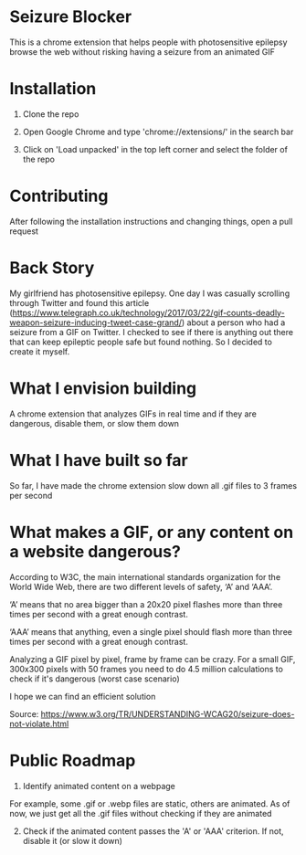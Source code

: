 # Seizure Blocker

This is a chrome extension that helps people with photosensitive epilepsy browse the web without risking having a seizure from an animated GIF

# Installation

1) Clone the repo

2) Open Google Chrome and type 'chrome://extensions/' in the search bar

3) Click on 'Load unpacked' in the top left corner and select the folder of the repo

# Contributing

After following the installation instructions and changing things, open a pull request

# Back Story

My girlfriend has photosensitive epilepsy. One day I was casually scrolling through Twitter and found this article (https://www.telegraph.co.uk/technology/2017/03/22/gif-counts-deadly-weapon-seizure-inducing-tweet-case-grand/) about a person who had a seizure from a GIF on Twitter. I checked to see if there is anything out there that can keep epileptic people safe but found nothing. So I decided to create it myself.

# What I envision building

A chrome extension that analyzes GIFs in real time and if they are dangerous, disable them, or slow them down

# What I have built so far

So far, I have made the chrome extension slow down all .gif files to 3 frames per second

# What makes a GIF, or any content on a website dangerous?

According to W3C, the main international standards organization for the World Wide Web, there are two different levels of safety, ‘A’ and ‘AAA’.

‘A’ means that no area bigger than a 20x20 pixel flashes more than three times per second with a great enough contrast.

‘AAA’ means that anything, even a single pixel should flash more than three times per second with a great enough contrast.

Analyzing a GIF pixel by pixel, frame by frame can be crazy. For a small GIF, 300x300 pixels with 50 frames you need to do 4.5 million calculations to check if it's dangerous (worst case scenario)

I hope we can find an efficient solution

Source: https://www.w3.org/TR/UNDERSTANDING-WCAG20/seizure-does-not-violate.html


# Public Roadmap

1) Identify animated content on a webpage

For example, some .gif or .webp files are static, others are animated. As of now, we just get all the .gif files without checking if they are animated

2) Check if the animated content passes the 'A' or 'AAA' criterion. If not, disable it (or slow it down)

